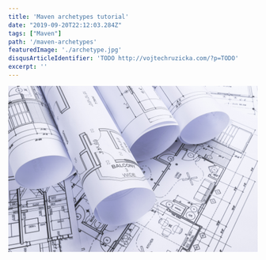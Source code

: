 ```yaml
---
title: 'Maven archetypes tutorial'
date: "2019-09-20T22:12:03.284Z"
tags: ["Maven"]
path: '/maven-archetypes'
featuredImage: './archetype.jpg'
disqusArticleIdentifier: 'TODO http://vojtechruzicka.com/?p=TODO'
excerpt: ''
---
```


![Maven Archetypes](archetype.jpg)

